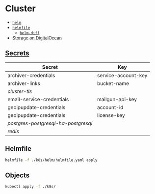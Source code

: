 # Cluster

* [`helm`](https://github.com/helm/helm)
* [`helmfile`](https://github.com/roboll/helmfile)
  * [`helm-diff`](https://github.com/databus23/helm-diff)
* [Storage on DigitalOcean](https://digitalocean.github.io/navigators-guide/book/03-backup/ch07-storage-on-digitalocean.html)

## [Secrets](https://kubernetes.io/docs/tasks/configmap-secret/)

| Secret | Key |
| --- | --- |
| archiver-credentials | service-account-key |
| archiver-links | bucket-name |
| *cluster-tls* | |
| email-service-credentials | mailgun-api-key |
| geoipupdate-credentials | account-id |
| geoipupdate-credentials | license-key |
| *postgres-postgresql-ha-postgresql* | |
| *redis* | |

## Helmfile

```sh
helmfile -f ./k8s/helm/helmfile.yaml apply
```

## Objects

```sh
kubectl apply -f ./k8s/
```
